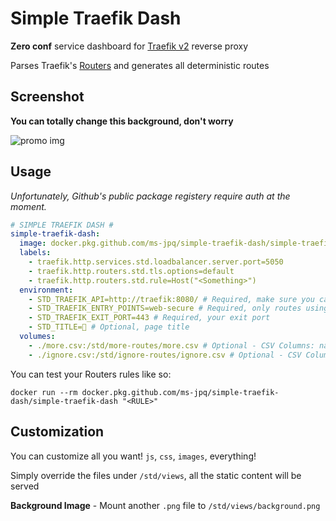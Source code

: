 # Simple Traefik Dash

**Zero conf** service dashboard for [Traefik v2](https://traefik.io/) reverse proxy

Parses Traefik's [Routers](https://docs.traefik.io/routing/overview/) and generates all deterministic routes

## Screenshot

**You can totally change this background, don't worry**

![promo img](https://raw.githubusercontent.com/ms-jpq/simple-traefik-dash/master/example/screenshot.png)

## Usage

_Unfortunately, Github's public package registery require auth at the moment._

```yml
# SIMPLE TRAEFIK DASH #
simple-traefik-dash:
  image: docker.pkg.github.com/ms-jpq/simple-traefik-dash/simple-traefik-dash
  labels:
    - traefik.http.services.std.loadbalancer.server.port=5050
    - traefik.http.routers.std.tls.options=default
    - traefik.http.routers.std.rule=Host("<Something>")
  environment:
    - STD_TRAEFIK_API=http://traefik:8080/ # Required, make sure you can actually talk to Traefik
    - STD_TRAEFIK_ENTRY_POINTS=web-secure # Required, only routes using entrypoints will be parsed
    - STD_TRAEFIK_EXIT_PORT=443 # Required, your exit port
    - STD_TITLE=🐳 # Optional, page title
  volumes:
    - ./more.csv:/std/more-routes/more.csv # Optional - CSV Columns: name, uri
    - ./ignore.csv:/std/ignore-routes/ignore.csv # Optional - CSV Column: name
```

You can test your Routers rules like so:

`docker run --rm docker.pkg.github.com/ms-jpq/simple-traefik-dash/simple-traefik-dash "<RULE>"`

## Customization

You can customize all you want! `js`, `css`, `images`, everything!

Simply override the files under `/std/views`, all the static content will be served

**Background Image** - Mount another `.png` file to `/std/views/background.png`
